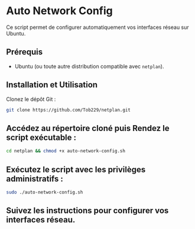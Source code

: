 # Auto Network Config

Ce script permet de configurer automatiquement vos interfaces réseau sur Ubuntu.

## Prérequis

- Ubuntu (ou toute autre distribution compatible avec `netplan`).

## Installation et Utilisation

Clonez le dépôt Git :

   ```bash
   git clone https://github.com/Tob229/netplan.git
   ```
   
## Accédez au répertoire cloné puis Rendez le script exécutable  :

```bash
cd netplan && chmod +x auto-network-config.sh
```

## Exécutez le script avec les privilèges administratifs :

```bash
sudo ./auto-network-config.sh
```
## Suivez les instructions pour configurer vos interfaces réseau.



